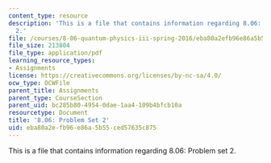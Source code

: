 ```yaml
---
content_type: resource
description: 'This is a file that contains information regarding 8.06: Problem set
  2.'
file: /courses/8-06-quantum-physics-iii-spring-2016/eba80a2efb96e86a5b55ced57635c875_MIT8_06S16_ps2.pdf
file_size: 213804
file_type: application/pdf
learning_resource_types:
- Assignments
license: https://creativecommons.org/licenses/by-nc-sa/4.0/
ocw_type: OCWFile
parent_title: Assignments
parent_type: CourseSection
parent_uid: bc285b80-4954-0dae-1aa4-109b4bfcb10a
resourcetype: Document
title: '8.06: Problem Set 2'
uid: eba80a2e-fb96-e86a-5b55-ced57635c875
---
```

This is a file that contains information regarding 8.06: Problem set 2.